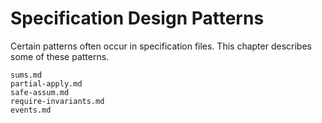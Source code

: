 Specification Design Patterns
=============================

Certain patterns often occur in specification files.  This chapter describes
some of these patterns.

```{toctree}
sums.md
partial-apply.md
safe-assum.md
require-invariants.md
events.md
```

